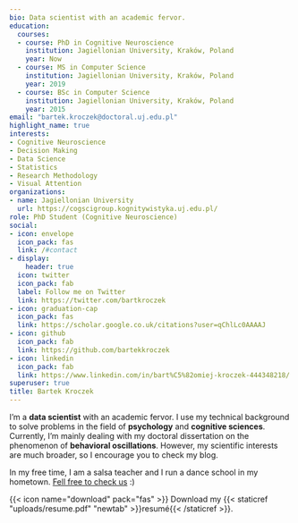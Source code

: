 ```yaml
---
bio: Data scientist with an academic fervor.
education:
  courses:
  - course: PhD in Cognitive Neuroscience
    institution: Jagiellonian University, Kraków, Poland
    year: Now
  - course: MS in Computer Science
    institution: Jagiellonian University, Kraków, Poland
    year: 2019
  - course: BSc in Computer Science
    institution: Jagiellonian University, Kraków, Poland
    year: 2015
email: "bartek.kroczek@doctoral.uj.edu.pl"
highlight_name: true
interests:
- Cognitive Neuroscience
- Decision Making
- Data Science
- Statistics
- Research Methodology
- Visual Attention
organizations:
- name: Jagiellonian University
  url: https://cogscigroup.kognitywistyka.uj.edu.pl/
role: PhD Student (Cognitive Neuroscience)  
social:
- icon: envelope
  icon_pack: fas
  link: /#contact
- display:
    header: true
  icon: twitter
  icon_pack: fab
  label: Follow me on Twitter
  link: https://twitter.com/bartkroczek
- icon: graduation-cap
  icon_pack: fas
  link: https://scholar.google.co.uk/citations?user=qChlLc0AAAAJ
- icon: github
  icon_pack: fab
  link: https://github.com/bartekkroczek
- icon: linkedin
  icon_pack: fab
  link: https://www.linkedin.com/in/bart%C5%82omiej-kroczek-444348218/
superuser: true
title: Bartek Kroczek
---
```


I’m a **data scientist** with an academic fervor. I use my technical background to solve problems in the field of **psychology** and **cognitive sciences**. Currently, I’m mainly dealing with my doctoral dissertation on the phenomenon of **behavioral oscillations**. However, my scientific interests are much broader, so I encourage you to check my blog.

In my free time, I am a salsa teacher and I run a dance school in my hometown. [Fell free to check us](www.forumtanca.pl) :)

{{< icon name="download" pack="fas" >}} Download my {{< staticref "uploads/resume.pdf" "newtab" >}}resumé{{< /staticref >}}.

